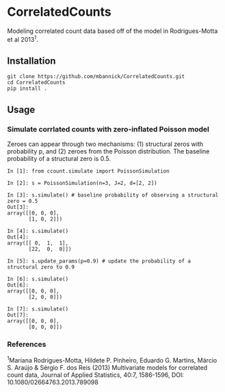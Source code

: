 # CorrelatedCounts
Modeling correlated count data based off of the model in Rodrigues-Motta et al 2013<sup>1</sup>.

## Installation
```
git clone https://github.com/mbannick/CorrelatedCounts.git
cd CorrelatedCounts
pip install .
```

## Usage
### Simulate corrlated counts with zero-inflated Poisson model

Zeroes can appear through two mechanisms: (1) structural zeros with probability p, and (2) zeroes from the Poisson
distribution. The baseline probability of a structural zero is 0.5.

```ipython
In [1]: from ccount.simulate import PoissonSimulation

In [2]: s = PoissonSimulation(n=3, J=2, d=[2, 2])

In [3]: s.simulate() # baseline probability of observing a structural zero = 0.5
Out[3]:
array([[0, 0, 0],
       [1, 0, 2]])

In [4]: s.simulate()
Out[4]:
array([[ 0,  1,  1],
       [22,  0,  0]])

In [5]: s.update_params(p=0.9) # update the probability of a structural zero to 0.9

In [6]: s.simulate()
Out[6]:
array([[0, 0, 0],
       [2, 0, 0]])

In [7]: s.simulate()
Out[7]:
array([[0, 0, 0],
       [0, 0, 0]])
```

### References

<sup>1</sup>Mariana Rodrigues-Motta, Hildete P. Pinheiro, Eduardo G. Martins, Márcio S. Araújo & Sérgio F. dos Reis (2013) Multivariate models for correlated count data, Journal of Applied Statistics, 40:7, 1586-1596, DOI: 10.1080/02664763.2013.789098

